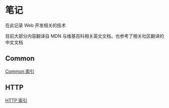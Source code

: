 # 笔记

在此记录 Web 开发相关的技术

目前大部分内容翻译自 MDN 与维基百科相关英文文档，也参考了相关社区翻译的中文文档

## Common

[Common 索引](common/index.md)

## HTTP

[HTTP 索引](http/index.md)

